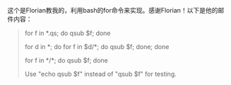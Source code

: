这个是Florian教我的，利用bash的for命令来实现。感谢Florian！以下是他的邮件内容：

> for f in \*.qs; do qsub \$f; done
>
> for d in \*; do for f in \$d/\*; do qsub \$f; done; done
>
> for f in \*/\*; do qsub \$f; done
>
> Use "echo qsub \$f" instead of "qsub \$f" for testing.

